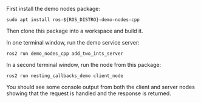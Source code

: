 First install the demo nodes package:

```
sudo apt install ros-${ROS_DISTRO}-demo-nodes-cpp
```

Then clone this package into a workspace and build it.

In one terminal window, run the demo service server:

```
ros2 run demo_nodes_cpp add_two_ints_server
```

In a second terminal window, run the node from this package:

```
ros2 run nesting_callbacks_demo client_node
```

You should see some console output from both the client and server nodes showing that the request is handled and the response is returned.
